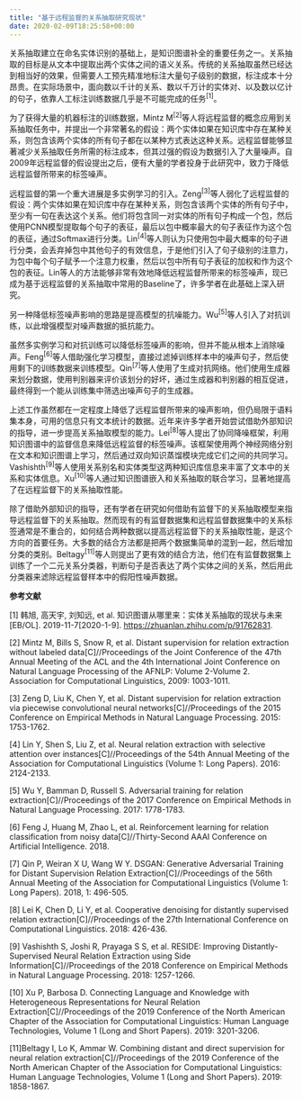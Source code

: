 ```yaml
---
title: "基于远程监督的关系抽取研究现状"
date: 2020-02-09T18:25:58+00:00
---
```


关系抽取建立在命名实体识别的基础上，是知识图谱补全的重要任务之一。关系抽取的目标是从文本中提取出两个实体之间的语义关系。传统的关系抽取虽然已经达到相当好的效果，但需要人工预先精准地标注大量句子级别的数据，标注成本十分昂贵。在实际场景中，面向数以千计的关系、数以千万计的实体对、以及数以亿计的句子，依靠人工标注训练数据几乎是不可能完成的任务<sup>[1]</sup>。

为了获得大量的机器标注的训练数据，Mintz M<sup>[2]</sup>等人将远程监督的概念应用到关系抽取任务中，并提出一个非常著名的假设：两个实体如果在知识库中存在某种关系，则包含该两个实体的所有句子都在以某种方式表达这种关系。远程监督能够显著减少关系抽取任务所需的标注成本，但其过强的假设为数据引入了大量噪声。自2009年远程监督的假设提出之后，便有大量的学者投身于此研究中，致力于降低远程监督所带来的标签噪声。

远程监督的第一个重大进展是多实例学习的引入。Zeng<sup>[3]</sup>等人弱化了远程监督的假设：两个实体如果在知识库中存在某种关系，则包含该两个实体的所有句子中，至少有一句在表达这个关系。他们将包含同一对实体的所有句子构成一个包，然后使用PCNN模型提取每个句子的表征，最后以包中概率最大的句子表征作为这个包的表征，通过Softmax进行分类。Lin<sup>[4]</sup>等人则认为只使用包中最大概率的句子进行分类，会丢弃掉包中其他句子的有效信息，于是他们引入了句子级别的注意力，为包中每个句子赋予一个注意力权重，然后以包中所有句子表征的加权和作为这个包的表征。Lin等人的方法能够非常有效地降低远程监督所带来的标签噪声，现已成为基于远程监督的关系抽取中常用的Baseline了，许多学者在此基础上深入研究。

另一种降低标签噪声影响的思路是提高模型的抗噪能力。Wu<sup>[5]</sup>等人引入了对抗训练，以此增强模型对噪声数据的抵抗能力。

虽然多实例学习和对抗训练可以降低标签噪声的影响，但并不能从根本上消除噪声。Feng<sup>[6]</sup>等人借助强化学习模型，直接过滤掉训练样本中的噪声句子，然后使用剩下的训练数据来训练模型。Qin<sup>[7]</sup>等人使用了生成对抗网络。他们使用生成器来划分数据，使用判别器来评价该划分的好坏，通过生成器和判别器的相互促进，最终得到一个能从训练集中筛选出噪声句子的生成器。

上述工作虽然都在一定程度上降低了远程监督所带来的噪声影响，但仍局限于语料集本身，可用的信息只有文本统计的数据。近年来许多学者开始尝试借助外部知识的指导，进一步提高关系抽取模型的能力。Lei<sup>[8]</sup>等人提出了协同降噪框架，利用知识图谱中的监督信息来降低远程监督的标签噪声。该框架使用两个神经网络分别在文本和知识图谱上学习，然后通过双向知识蒸馏模块完成它们之间的共同学习。Vashishth<sup>[9]</sup>等人使用关系别名和实体类型这两种知识库信息来丰富了文本中的关系和实体信息。Xu<sup>[10]</sup>等人通过知识图谱嵌入和关系抽取的联合学习，显著地提高了在远程监督下的关系抽取性能。

除了借助外部知识的指导，还有学者在研究如何借助有监督下的关系抽取模型来指导远程监督下的关系抽取。然而现有的有监督数据集和远程监督数据集中的关系标签通常是不重合的，如何结合两种数据以提高远程监督下的关系抽取性能，是这个方向的首要任务。大多数的结合方法都是把两个数据集简单的混到一起，然后增加分类的类别。Beltagy<sup>[11]</sup>等人则提出了更有效的结合方法，他们在有监督数据集上训练了一个二元关系分类器，判断句子是否表达了两个实体之间的关系，然后用此分类器来滤除远程监督样本中的假阳性噪声数据。

**参考文献**

[1]   韩旭, 高天宇, 刘知远, et al. 知识图谱从哪里来：实体关系抽取的现状与未来[EB/OL]. 2019-11-7[2020-1-9]. https://zhuanlan.zhihu.com/p/91762831.

[2]   Mintz M, Bills S, Snow R, et al. Distant supervision for relation extraction without labeled data[C]//Proceedings of the Joint Conference of the 47th Annual Meeting of the ACL and the 4th International Joint Conference on Natural Language Processing of the AFNLP: Volume 2-Volume 2. Association for Computational Linguistics, 2009: 1003-1011.

[3]   Zeng D, Liu K, Chen Y, et al. Distant supervision for relation extraction via piecewise convolutional neural networks[C]//Proceedings of the 2015 Conference on Empirical Methods in Natural Language Processing. 2015: 1753-1762.

[4]   Lin Y, Shen S, Liu Z, et al. Neural relation extraction with selective attention over instances[C]//Proceedings of the 54th Annual Meeting of the Association for Computational Linguistics (Volume 1: Long Papers). 2016: 2124-2133.

[5]   Wu Y, Bamman D, Russell S. Adversarial training for relation extraction[C]//Proceedings of the 2017 Conference on Empirical Methods in Natural Language Processing. 2017: 1778-1783.

[6]   Feng J, Huang M, Zhao L, et al. Reinforcement learning for relation classification from noisy data[C]//Thirty-Second AAAI Conference on Artificial Intelligence. 2018.

[7]   Qin P, Weiran X U, Wang W Y. DSGAN: Generative Adversarial Training for Distant Supervision Relation Extraction[C]//Proceedings of the 56th Annual Meeting of the Association for Computational Linguistics (Volume 1: Long Papers). 2018, 1: 496-505.

[8]   Lei K, Chen D, Li Y, et al. Cooperative denoising for distantly supervised relation extraction[C]//Proceedings of the 27th International Conference on Computational Linguistics. 2018: 426-436.

[9]   Vashishth S, Joshi R, Prayaga S S, et al. RESIDE: Improving Distantly-Supervised Neural Relation Extraction using Side Information[C]//Proceedings of the 2018 Conference on Empirical Methods in Natural Language Processing. 2018: 1257-1266.

[10]  Xu P, Barbosa D. Connecting Language and Knowledge with Heterogeneous Representations for Neural Relation Extraction[C]//Proceedings of the 2019 Conference of the North American Chapter of the Association for Computational Linguistics: Human Language Technologies, Volume 1 (Long and Short Papers). 2019: 3201-3206.

[11]Beltagy I, Lo K, Ammar W. Combining distant and direct supervision for neural relation extraction[C]//Proceedings of the 2019 Conference of the North American Chapter of the Association for Computational Linguistics: Human Language Technologies, Volume 1 (Long and Short Papers). 2019: 1858-1867.